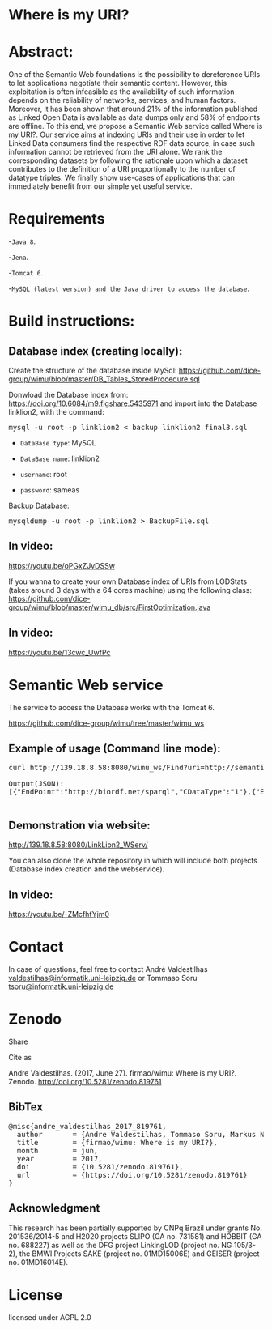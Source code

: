 # Where is my URI?

# Abstract:
One of the Semantic Web foundations is the possibility to dereference URIs to let applications negotiate their semantic content.
However, this exploitation is often infeasible as the availability of such information depends on the reliability of networks, services, and human factors.
Moreover, it has been shown that around 21% of the information published as Linked Open Data is available as data dumps only and 58% of endpoints are offline.
To this end, we propose a Semantic Web service called Where is my URI?.
Our service aims at indexing URIs and their use in order to let Linked Data consumers find the respective RDF data source, in case such information cannot be retrieved from the URI alone.
We rank the corresponding datasets by following the rationale upon which a dataset contributes to the definition of a URI proportionally to the number of datatype triples.
We finally show use-cases of applications that can immediately benefit from our simple yet useful service.

# Requirements
-`Java 8`.

-`Jena`.

-`Tomcat 6`. 

-`MySQL (latest version) and the Java driver to access the database`.

# Build instructions:

## Database index (creating locally):

Create the structure of the database inside MySql:
https://github.com/dice-group/wimu/blob/master/DB_Tables_StoredProcedure.sql

Donwload the Database index from: https://doi.org/10.6084/m9.figshare.5435971
and import into the Database linklion2, with the command:

<pre>
mysql -u root -p linklion2 < backup_linklion2_final3.sql
</pre>

- `DataBase type`: MySQL

- `DataBase name`: linklion2

- `username`: root

- `password`: sameas

Backup Database:
<pre>
mysqldump -u root -p linklion2 > BackupFile.sql
</pre>

## In video:
https://youtu.be/oPGxZJvDSSw

If you wanna to create your own Database index of URIs from LODStats (takes around 3 days with a 64 cores machine) using the following class:
https://github.com/dice-group/wimu/blob/master/wimu_db/src/FirstOptimization.java

## In video:
https://youtu.be/13cwc_UwfPc

# Semantic Web service
The service to access the Database works with the Tomcat 6.

https://github.com/dice-group/wimu/tree/master/wimu_ws

## Example of usage (Command line mode):
<pre>
curl http://139.18.8.58:8080/wimu_ws/Find?uri=http://semanticscience.org/resource/SIO_000272

Output(JSON):
[{"EndPoint":"http://biordf.net/sparql","CDataType":"1"},{"EndPoint":"http://lov.okfn.org/dataset/lov/sparql","CDataType":"4"}]

</pre>
## Demonstration via website:

http://139.18.8.58:8080/LinkLion2_WServ/


You can also clone the whole repository in which will include both projects (Database index creation and the webservice).

## In video:
https://youtu.be/-ZMcfhfYjm0

# Contact
In case of questions, feel free to contact André Valdestilhas <valdestilhas@informatik.uni-leipzig.de> or Tommaso Soru <tsoru@informatik.uni-leipzig.de>

# Zenodo
Share

Cite as

Andre Valdestilhas. (2017, June 27). firmao/wimu: Where is my URI?. Zenodo. http://doi.org/10.5281/zenodo.819761
## BibTex
<pre>
@misc{andre_valdestilhas_2017_819761,
  author       = {Andre Valdestilhas, Tommaso Soru, Markus Nentwig, Edgard Marx and Axel-Cyrille Ngonga Ngomo},
  title        = {firmao/wimu: Where is my URI?},
  month        = jun,
  year         = 2017,
  doi          = {10.5281/zenodo.819761},
  url          = {https://doi.org/10.5281/zenodo.819761}
}
</pre>

## Acknowledgment
This research has been partially supported by CNPq Brazil under grants No. 201536/2014-5 and H2020 projects SLIPO (GA no. 731581) and HOBBIT (GA no. 688227) as well as the DFG project LinkingLOD (project no. NG 105/3-2), the BMWI Projects SAKE (project no. 01MD15006E) and GEISER (project no. 01MD16014E).

# License

licensed under AGPL 2.0
